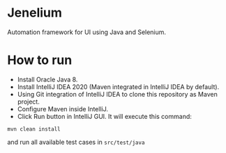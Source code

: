 # Jenelium
Automation framework for UI using Java and Selenium.

# How to run
- Install Oracle Java 8.
- Install IntelliJ IDEA 2020 (Maven integrated in IntelliJ IDEA by default).
- Using Git integration of IntelliJ IDEA to clone this repository as Maven project.
- Configure Maven inside IntelliJ.
- Click Run button in IntelliJ GUI. It will execute this command:
```
mvn clean install
```
and run all available test cases in ```src/test/java```

